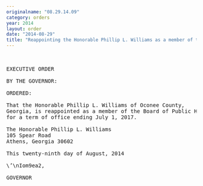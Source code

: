 ```yaml
---
originalname: "08.29.14.09"
category: orders
year: 2014
layout: order
date: "2014-08-29"
title: "Reappointing the Honorable Phillip L. Williams as a member of the Board of Public Health"
---
```

<pre>
 

EXECUTIVE ORDER

BY THE GOVERNOR:

ORDERED:

That the Honorable Phillip L. Williams of Oconee County,
Georgia, is reappointed as a member of the Board of Public Health,
for a term of office ending July 1, 2017.

The Honorable Phillip L. Williams
105 Spear Road
Athens, Georgia 30602

This twenty-ninth day of August, 2014

\’\nIom9ea2,

GOVERNOR

</pre>
